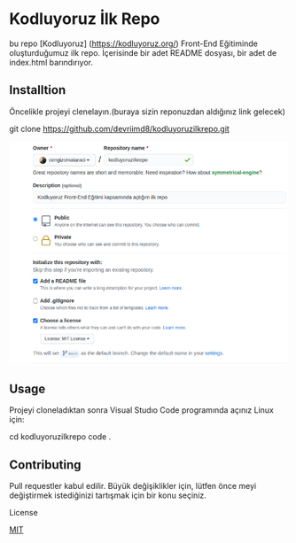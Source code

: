 # Kodluyoruz İlk Repo
bu repo [Kodluyoruz] (https://kodluyoruz.org/) Front-End Eğitiminde oluşturduğumuz ilk repo. İçerisinde bir adet README dosyası, bir adet de index.html barındırıyor.
## Installtion
Öncelikle projeyi clenelayın.(buraya sizin reponuzdan aldığınız link gelecek)

git clone 
https://github.com/devriimd8/kodluyoruzilkrepo.git

![lorem Picsum Görsel](https://github.com/Kodluyoruz/taskforce/raw/main/git/odev1/figures/github.png)
## Usage
Projeyi cloneladıktan sonra Visual Studıo Code programında açınız 
Linux için:

cd kodluyoruzilkrepo
code .
## Contributing

Pull requestler kabul edilir. Büyük değişiklikler için, lütfen önce meyi değiştirmek istediğinizi tartışmak için bir konu seçiniz.

License

[MIT](https://www.mit.edu/)
 